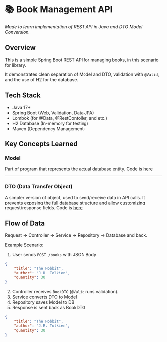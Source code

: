 # 📚 Book Management API
*Made to learn implementation of REST API in Java and DTO Model Conversion.*

## Overview
This is a simple Spring Boot REST API for managing books, in this scenario for library.

It demonstrates clean separation of Model and DTO, validation with `@Valid`, and the use of H2 for the database.

## Tech Stack
- Java 17+
- Spring Boot (Web, Validation, Data JPA)
- Lombok (for @Data, @RestContoller, and etc.)
- H2 Database (In-memory for testing)
- Maven (Dependency Management)

## Key Concepts Learned
### Model
Part of program that represents the actual database entity. Code is [here](src/main/java/com/portfolio/library_api/model/Book.java)

---
### DTO (Data Transfer Object)
A simpler version of object, used to send/receive data in API calls. It prevents exposing the full database structure and allow customizing request/response fields. Code is [here](src/main/java/com/portfolio/library_api/dto/BookDTO.java)

## Flow of Data
Request -> Controller -> Service -> Repository -> Database
and back.

Example Scenario:
1. User sends `POST /books` with JSON Body
```json
{
	"title": "The Hobbit",
    "author": "J.R. Tolkien",
    "quantity": 30
}
```
2. Controller receives `BookDTO` (`@Valid` runs validation).
3. Service converts DTO to Model
4. Repository saves Model to DB
5. Response is sent back as BookDTO
```json
{
    "title": "The Hobbit",
    "author": "J.R. Tolkien",
    "quantity": 30
}
```